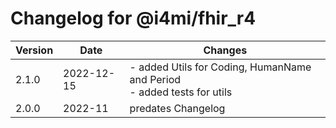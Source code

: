 # Changelog for @i4mi/fhir_r4

| Version | Date     | Changes                   |
| ------- | -------- | ------------------------- |
|2.1.0    |2022-12-15| - added Utils for Coding, HumanName and Period<br />- added tests for utils|
|2.0.0    |2022-11   | predates Changelog        |
